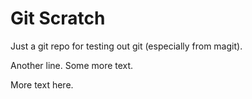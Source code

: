 
# Git Scratch

Just a git repo for testing out git (especially from magit).

Another line. Some more text.

More text here.


